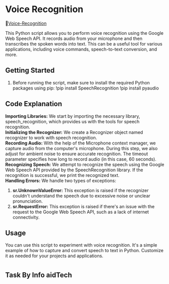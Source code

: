 # Voice Recognition 

🔗[Voice-Recognition](https://github.com/Sanskriti1102/aidTec_Voice-Recognition/blob/main/Voice%20Recognition.ipynb)

This Python script allows you to perform voice recognition using the Google Web Speech API. 
It records audio from your microphone and then transcribes the spoken words into text. 
This can be a useful tool for various applications, including voice commands, speech-to-text conversion, and more.

## Getting Started

1. Before running the script, make sure to install the required Python packages using pip:
!pip install SpeechRecognition
!pip install pyaudio

## Code Explanation
**Importing Libraries:** We start by importing the necessary library, speech_recognition, which provides us with the tools for speech recognition.<br>
**Initializing the Recognizer:** We create a Recognizer object named recognizer to work with speech recognition.<br>
**Recording Audio:** With the help of the Microphone context manager, we capture audio from the computer's microphone. During this step, we also adjust for ambient noise to ensure accurate recognition. The timeout parameter specifies how long to record audio (in this case, 60 seconds).<br>
**Recognizing Speech:** We attempt to recognize the speech using the Google Web Speech API provided by the SpeechRecognition library. If the recognition is successful, we print the recognized text.<br>
**Handling Errors:** We handle two types of exceptions:

1. **sr.UnknownValueError:** This exception is raised if the recognizer couldn't understand the speech due to excessive noise or unclear pronunciation. <br>
2. **sr.RequestError:** This exception is raised if there's an issue with the request to the Google Web Speech API, such as a lack of internet connectivity.<br>

## Usage
You can use this script to experiment with voice recognition. It's a simple example of how to capture and convert speech to text in Python. Customize it as needed for your projects and applications.

#
Task By Info aidTech
--
